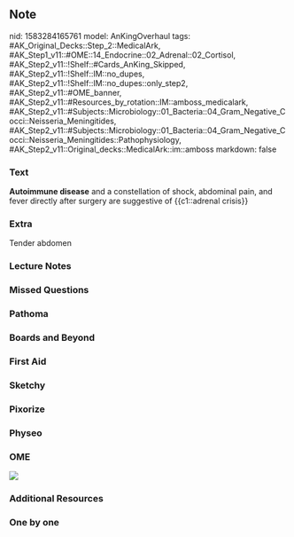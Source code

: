 ## Note
nid: 1583284165761
model: AnKingOverhaul
tags: #AK_Original_Decks::Step_2::MedicalArk, #AK_Step1_v11::#OME::14_Endocrine::02_Adrenal::02_Cortisol, #AK_Step2_v11::!Shelf::#Cards_AnKing_Skipped, #AK_Step2_v11::!Shelf::IM::no_dupes, #AK_Step2_v11::!Shelf::IM::no_dupes::only_step2, #AK_Step2_v11::#OME_banner, #AK_Step2_v11::#Resources_by_rotation::IM::amboss_medicalark, #AK_Step2_v11::#Subjects::Microbiology::01_Bacteria::04_Gram_Negative_Cocci::Neisseria_Meningitides, #AK_Step2_v11::#Subjects::Microbiology::01_Bacteria::04_Gram_Negative_Cocci::Neisseria_Meningitides::Pathophysiology, #AK_Step2_v11::Original_decks::MedicalArk::im::amboss
markdown: false

### Text
<div>
  <b>Autoimmune disease</b> and a constellation of shock, abdominal
  pain, and fever directly after surgery are suggestive of
  {{c1::adrenal crisis}}
</div>

### Extra
Tender abdomen

### Lecture Notes


### Missed Questions


### Pathoma


### Boards and Beyond


### First Aid


### Sketchy


### Pixorize


### Physeo


### OME
<div class="ome-widget">
  <a href="https://onlinemeded.org?ref=anki"><img src=
  "_OME_AnkiFlashcards_General_4.png"></a>
</div>

### Additional Resources


### One by one

